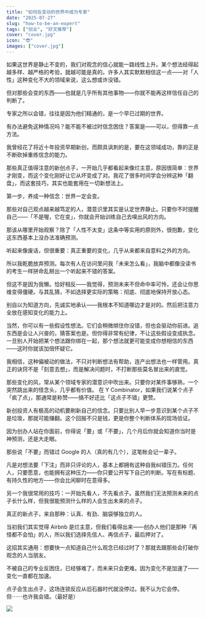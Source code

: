 ```yaml
---
title: "如何在变动的世界中成为专家"
date: "2025-07-27"
slug: "how-to-be-an-expert"
tags: ["创业", "好文推荐"]
cover: "cover.jpg"
icon: "😎"
images: ["cover.jpg"]
---
```

如果这世界是静止不变的，我们对观念的信心就能一路线性上升。某个想法经得起越多样、越严格的考验，就越可能是真的。许多人其实默默相信这一点——对「人性」这种变化不大的领域来说，这么想或许没错。



但对那些会变的东西——也就是几乎所有其他事物——你就不能再这样信任自己的判断了。



专家之所以会错，往往是因为他们精通的，是一个早已过期的世界。



有办法避免这种情况吗？能不能不被过时信念困住？答案是——可以，但得靠一点方法。



我曾经花了将近十年投资早期新创，而颇具讽刺的是，要在这领域成功，靠的正是不断砍掉重练信念的能力。



那些真正值得注意的新创点子，一开始几乎都看起来像烂主意，原因很简单：世界才刚变，而这个变化刚好让它从坏变成了对。我花了很多时间学会分辨这种「翻盘」，而这套技巧，其实也能套用在一切新想法上。



第一步，养成一种信念：世界一定会变。



那些对自己观点越来越笃定的人，潜意识里其实是认定世界静止。只要你不时提醒自己——「不是喔，它在变」，你就会开始训练自己去嗅出风的方向。



那该从哪里开始观察？除了「人性不太变」这条中等实用的原则外，很抱歉，变化这东西基本上没办法准确预测。



听起来像废话，但很重要：真正重要的变化，几乎从来都来自意料之外的方向。



所以我乾脆放弃预测。每次有人在访问里问我「未来怎么看」，我脑中都像没读书的考生一样拼命乱掰出一个听起来不错的答案。



但这不是因为我懒。恰好相反——我觉得，预测未来不但命中率可怜，还会让你思维变得僵硬。与其乱猜，不如选择更实际的策略：彻底、彻底地保持开放心态。



别自以为知道方向，先诚实地承认——我根本不知道哪边才是对的。然后把注意力全放在感知变化的能力上。



当然，你可以有一些假设性想法。它们会稍微绑住你没错，但也会驱动你前进。追东西是会让人兴奋的，猜答案也是。但你得非常有纪律，不让这些假设变成执念。
一旦别人开始把某个想法跟你绑在一起，那个想法就更可能变成你想相信的东西——这时你就该加倍怀疑它。



我相信，这种偏被动的做法，不只对判断想法有帮助，连产出想法也一样管用。真正的诀窍不是「刻意去想」，而是解决问题时，不打断那些莫名冒出来的直觉。



那些变化的风，常从某个领域专家的潜意识中吹出来。只要你对某件事够熟，一个突然跳出来的怪念头，几乎都有价值。
在 Y Combinator，如果我们说某个点子「疯了点」，那通常是称赞——搞不好还比「这点子不错」更赞。



新创投资人有极高的动机要刷新自己的信念。只要比别人早一步意识到某个点子不是垃圾，那就可能赚翻。这个回报不只是钱，更是你整个判断体系的现场验证。



因为创办人站在你面前，你得说「要」或「不要」，几个月后你就会知道你当时是神预测，还是大走眼。



那些说「不要」而错过 Google 的人（真的有几个），这笔帐会记一辈子。



凡是对想法要「下注」而非只评论的人，基本上都拥有这种自我纠错压力。任何人，只要愿意，也能拥有这种压力——你只要公开写下自己的判断。写在有标题、有持久性的地方——你会比闲聊时在意得多。



另一个我很常用的技巧：一开始先看人，不先看点子。虽然我们无法预测未来的点子长什么样，但我很能预测什么样的人会生出未来的点子。



真正的新点子，来自那种：认真、有劲、脑袋够独立的人。



当初我们其实觉得 Airbnb 是烂主意，但我们看得出来——创办人他们是那种「再怪都不会怕」的人，所以我们选择先信人、再信点子，最后押对了。



这招其实通用：想要快一点知道自己什么观念已经过时了？那就去跟那些会打破你观念的人当朋友。



不被自己的专业反困住，已经够难了，而未来只会更难。因为变化不是加速了——变化一直都在加速。



点子会生出点子，这场连锁反应从旧石器时代就没停过。我不认为它会停。
但⋯⋯也许我会错。（最好是）




![](https://prod-files-secure.s3.us-west-2.amazonaws.com/112d0858-5090-4d34-a606-b75eb8d65fd2/46476355-9cf3-4e99-9b7a-3531bc426380/1000202064.png?X-Amz-Algorithm=AWS4-HMAC-SHA256&X-Amz-Content-Sha256=UNSIGNED-PAYLOAD&X-Amz-Credential=ASIAZI2LB4665AOEXB43%2F20250809%2Fus-west-2%2Fs3%2Faws4_request&X-Amz-Date=20250809T130910Z&X-Amz-Expires=3600&X-Amz-Security-Token=IQoJb3JpZ2luX2VjEIP%2F%2F%2F%2F%2F%2F%2F%2F%2F%2FwEaCXVzLXdlc3QtMiJGMEQCIAyO2o%2Fo6d3jJVY9ji51aozW7xO%2BSYuMl%2Fly%2FgrxRYDuAiBQ9HKqyCwsl5eQpKXgLZlMdxPPshGMd9mUkgoAoLFQ3SqIBAi8%2F%2F%2F%2F%2F%2F%2F%2F%2F%2F8BEAAaDDYzNzQyMzE4MzgwNSIMWCu9uEPiRfQjLfK0KtwDaSEyY5sh8rLPklcoHIvWAZVdbi%2FKirRa2j9%2FTJLWq%2Fh1qfXNjkC11l960EswMkLW25wuK%2F2kfHCY6VccOK5HHzI6QQGUsKrijS7WnFXUQhMfl%2Fzn7NLsT41yihBktELPMinwXevdV7%2BJGQGprrubz3N5EUp2bqLQeHrX%2FVAW2Ta9qNzBgwftKrnf4xUmQaMCJkE6KMQGSBMU8t06WFIFKuGabVubXY62n3LewvLjr4afEA76aYcajbRI7J34ale7qvXm3h2I5FvsZmpsd%2FIK4l4bw9PEG1lWglIDQ6KAk%2Bnq6vWhcn8DFCBa4B9cr6FVbNm%2F3HU0BLDibOgIDOlwYx3iMjjQ8fCktlDRAmEBVqBaa9Ss9UGpdMcCFe6EGJ329C4Aavim4oxwYYzDrpwGFM5P%2B%2FW23ZALo3DrDAa4IsSs0zH69dP8FXPDlgBwdOKAQbB%2FsqQ58pNRDWPT04hO9uUAhGxN7SZwJSxugMVDw2fLhrC3tRIH2AvOvHVVFB2ZvLINz9utnKiDcA2oEofG5ZNbhQ4f0C5coxlmXRvDuI%2BD%2BcVMc0EBcf3r%2FLGWgf5YMHH8JgUXgzzY7Au75EI303psW8JFFajq0PlGLou8kMKzMSX2fb8OuLFGRA4wx8vcxAY6pgG6L2UGeO%2FjtZFq2YPA7Ii5wld%2FfT377PcTgUq2oHWCcujREkcB4KA1GzCDhAoaRjYy1z2vtLOgHGvVKGHcN0bNMUOegfX541wfOIURVDVomRqpyu858yFvFny40bWKlW3c2zFRz6svec9pJhy8bjW9QCw%2FqOJswG3hqwN%2BTT%2BWHsl%2FBcaB1NqXMWTnNN1PMfpiqWeaN7fBJiFAIG5bOuXSENMfTz8%2B&X-Amz-Signature=9748be92f875c9019ba05dc87db54528d6fa71f357dd6ffa51048afcd3cb452c&X-Amz-SignedHeaders=host&x-amz-checksum-mode=ENABLED&x-id=GetObject)

